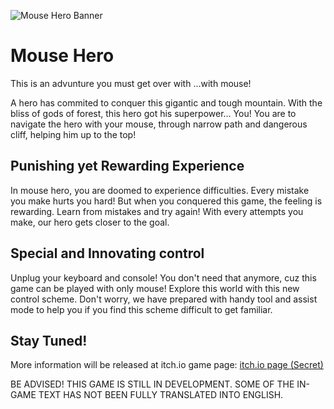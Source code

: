 ![Mouse Hero Banner](https://img.itch.zone/aW1nLzc1NzkxMDEuanBn/original/t%2FuyWc.jpg)

# Mouse Hero


This is an advunture you must get over with ...with mouse!

A hero has commited to conquer this gigantic and tough mountain. With the bliss of gods of forest, this hero got his superpower... You! You are to navigate the hero with your mouse, through narrow path and dangerous cliff, helping him up to the top!



## Punishing yet Rewarding Experience
In mouse hero, you are doomed to experience difficulties. Every mistake you make hurts you hard! But when you conquered this game, the feeling is rewarding. Learn from mistakes and try again! With every attempts you make, our hero gets closer to the goal.


## Special and Innovating control
Unplug your keyboard and console! You don't need that anymore, cuz this game can be played with only mouse! Explore this world with this new control scheme. Don't worry, we have prepared with handy tool and assist mode to help you if you find this scheme difficult to get familiar.


## Stay Tuned!
More information will be released at itch.io game page:
[itch.io page (Secret)](https://capsul.itch.io/mouse-hero?secret=ob1KagubYM2ycrtOsdVtrRtiFJU)

BE ADVISED! THIS GAME IS STILL IN DEVELOPMENT. SOME OF THE IN-GAME TEXT HAS NOT BEEN FULLY TRANSLATED INTO ENGLISH.
